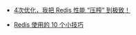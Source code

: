 - [4次优化，我把 Redis 性能 “压榨” 到极致！](<https://mp.weixin.qq.com/s?__biz=MzU0OTk3ODQ3Ng==&mid=2247487139&idx=1&sn=a6ff979741658785e930936669ace6c2&chksm=fba6e6a0ccd16fb6ea2fd15e3fea2243f21d3508e5df7ea602af396ee99dc8c89773918b76f2&mpshare=1&scene=23&srcid=&sharer_sharetime=1584601600714&sharer_shareid=e6d90aec84add5cf004cb1ab6979727c#rd>)

- [Redis 使用的 10 个小技巧](<https://mp.weixin.qq.com/s?__biz=MzI0MDQ4MTM5NQ==&mid=2247492597&idx=2&sn=5c882b3b61c6fda268954e5ab5a1d5e3&chksm=e91886e9de6f0fff508fdb6b647c4de4759ffd37415bde39816ade637f58c810cdc629f45a13&mpshare=1&scene=23&srcid=&sharer_sharetime=1586158669929&sharer_shareid=e6d90aec84add5cf004cb1ab6979727c#rd>)


